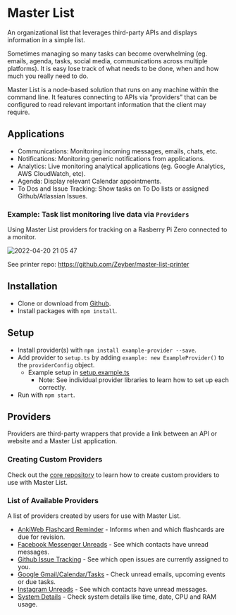 # Master List

An organizational list that leverages third-party APIs and displays information in a simple list.

Sometimes managing so many tasks can become overwhelming (eg. emails, agenda, tasks, social media, communications across multiple platforms). It is easy lose track of what needs to be done, when and how much you really need to do.

Master List is a node-based solution that runs on any machine within the command line. It features connecting to APIs via “providers” that can be configured to read relevant important information that the client may require.

## Applications

- Communications: Monitoring incoming messages, emails, chats, etc.
- Notifications: Monitoring generic notifications from applications.
- Analytics: Live monitoring analytical applications (eg. Google Analytics, AWS CloudWatch, etc).
- Agenda: Display relevant Calendar appointments.
- To Dos and Issue Tracking: Show tasks on To Do lists or assigned Github/Atlassian Issues.

### Example: Task list monitoring live data via `Providers`

Using Master List providers for tracking on a Rasberry Pi Zero connected to a monitor.

![2022-04-20 21 05 47](https://user-images.githubusercontent.com/11735817/164304580-009d42ce-aa6a-40be-bf29-d6b7a01cf217.jpg)

See printer repo: https://github.com/Zeyber/master-list-printer

## Installation

- Clone or download from [Github](https://github.com/Zeyber/master-list).
- Install packages with `npm install`.

## Setup

- Install provider(s) with `npm install example-provider --save`.
- Add provider to `setup.ts` by adding `example: new ExampleProvider()` to the `providerConfig` object.
  - Example setup in [setup.example.ts](https://github.com/Zeyber/master-list/blob/master/setup.example.ts)
    - Note: See individual provider libraries to learn how to set up each correctly.
- Run with `npm start`.

## Providers

Providers are third-party wrappers that provide a link between an API or website and a Master List application.

### Creating Custom Providers

Check out the [core repository](https://github.com/Zeyber/master-list-core) to learn how to create custom providers to use with Master List.

### List of Available Providers

A list of providers created by users for use with Master List.

- [AnkiWeb Flashcard Reminder](https://www.npmjs.com/package/@zeyber/master-list-anki-provider) - Informs when and which flashcards are due for revision.
- [Facebook Messenger Unreads](https://www.npmjs.com/package/@zeyber/master-list-facebook-provider) - See which contacts have unread messages.
- [Github Issue Tracking](https://www.npmjs.com/package/@zeyber/master-list-github-provider) - See which open issues are currently assigned to you.
- [Google Gmail/Calendar/Tasks](https://www.npmjs.com/package/@zeyber/master-list-google-provider) - Check unread emails, upcoming events or due tasks.
- [Instagram Unreads](https://www.npmjs.com/package/@zeyber/master-list-instagram-provider) - See which contacts have unread messages.
- [System Details](https://www.npmjs.com/package/@zeyber/master-list-system-provider) - Check system details like time, date, CPU and RAM usage.
